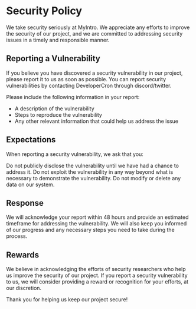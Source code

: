 # Security Policy

We take security seriously at MyIntro. We appreciate any efforts to improve the security of our project, and we are committed to addressing security issues in a timely and responsible manner.

## Reporting a Vulnerability

If you believe you have discovered a security vulnerability in our project, please report it to us as soon as possible. You can report security vulnerabilities by contacting DeveloperCron through discord/twitter.

Please include the following information in your report:

- A description of the vulnerability
- Steps to reproduce the vulnerability
- Any other relevant information that could help us
  address the issue

## Expectations

When reporting a security vulnerability, we ask that you:

Do not publicly disclose the vulnerability until we have had a chance to address it.
Do not exploit the vulnerability in any way beyond what is necessary to demonstrate the vulnerability.
Do not modify or delete any data on our system.

## Response

We will acknowledge your report within 48 hours and provide an estimated timeframe for addressing the vulnerability. We will also keep you informed of our progress and any necessary steps you need to take during the process.

## Rewards

We believe in acknowledging the efforts of security researchers who help us improve the security of our project. If you report a security vulnerability to us, we will consider providing a reward or recognition for your efforts, at our discretion.

Thank you for helping us keep our project secure!
